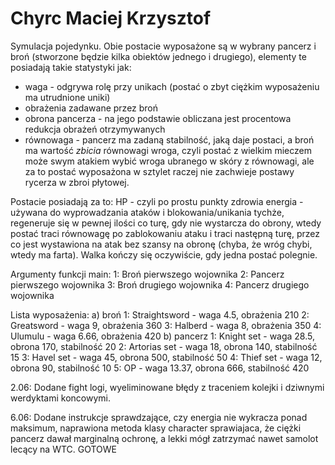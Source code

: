 # Chyrc Maciej Krzysztof

Symulacja pojedynku. Obie postacie wyposażone są w wybrany pancerz i broń (stworzone będzie kilka obiektów jednego i drugiego), elementy te posiadają takie statystyki jak:

- waga - odgrywa rolę przy unikach (postać o zbyt ciężkim wyposażeniu ma utrudnione uniki)
- obrażenia zadawane przez broń
- obrona pancerza - na jego podstawie obliczana jest procentowa redukcja obrażeń otrzymywanych
- równowaga - pancerz ma zadaną stabilność, jaką daje postaci, a broń ma wartość _zbicia_ równowagi wroga, czyli postać z wielkim mieczem może swym atakiem wybić wroga ubranego w skóry z równowagi, ale za to postać wyposażona w sztylet raczej nie zachwieje postawy rycerza w zbroi płytowej.
 
Postacie posiadają za to:
HP - czyli po prostu punkty zdrowia
energia - używana do wyprowadzania ataków i blokowania/unikania tychże, regeneruje się w pewnej ilości co turę, gdy nie wystarcza do obrony, wtedy postać traci równowagę po zablokowaniu ataku i traci następną turę, przez co jest wystawiona na atak bez szansy na obronę (chyba, że wróg chybi, wtedy ma farta).
Walka kończy się oczywiście, gdy jedna postać polegnie.

Argumenty funkcji main:
1: Broń pierwszego wojownika
2: Pancerz pierwszego wojownika
3: Broń drugiego wojownika
4: Pancerz drugiego wojownika

Lista wyposażenia:
a) broń
 1: Straightsword - waga 4.5, obrażenia 210
 2: Greatsword - waga 9, obrażenia 360
 3: Halberd - waga 8, obrażenia 350
 4: Ulumulu - waga 6.66, obrażenia 420
b) pancerz
 1: Knight set - waga 28.5, obrona 170, stabilność 20
 2: Artorias set - waga 18, obrona 140, stabilność 15
 3: Havel set - waga 45, obrona 500, stabilność 50
 4: Thief set - waga 12, obrona 90, stabilność 10
 5: OP - waga 13.37, obrona 666, stabilność 420
 
 2.06: Dodane fight logi, wyeliminowane błędy z traceniem kolejki i dziwnymi werdyktami koncowymi.
 
 6.06: Dodane instrukcje sprawdzające, czy energia nie wykracza ponad maksimum, naprawiona metoda klasy character sprawiajaca, że ciężki pancerz dawał marginalną ochronę, a lekki mógł zatrzymać nawet samolot lecący na WTC.
 GOTOWE
